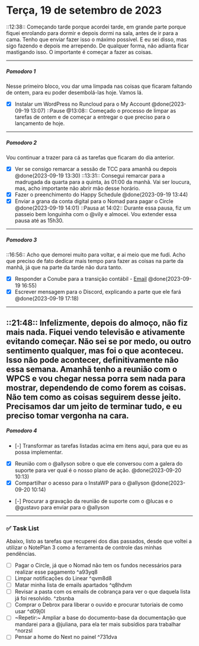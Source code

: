# Terça, 19 de setembro de 2023
::12:38:: 
Começando tarde porque acordei tarde, em grande parte porque fiquei enrolando para dormir e depois dormi na sala, antes de ir para a cama. Tenho que enviar fazer isso o máximo possível. E eu sei disso, mas sigo fazendo e depois me arrependo. De qualquer forma, não adianta ficar mastigando isso. O importante é começar a fazer as coisas.
___
##### Pomodoro 1
Nesse primeiro bloco, vou dar uma limpada nas coisas que ficaram faltando de ontem, para eu poder desembolá-las hoje. Vamos lá.
- [x] Instalar um WordPress no Runcloud para o My Account @done(2023-09-19 13:07)
::Pause @13:08:: Começado o processo de limpar as tarefas de ontem e de começar a entregar o que preciso para o lançamento de hoje.
---
##### Pomodoro 2
Vou continuar a trazer para cá as tarefas que ficaram do dia anterior.
- [x] Ver se consigo remarcar a sessão de TCC para amanhã ou depois @done(2023-09-19 13:30)
::13:31:: Consegui remarcar para a madrugada da quarta para a quinta, às 01:00 da manhã. Vai ser loucura, mas, acho importante não abrir mão desse horário.
- [x] Fazer o preenchimento do Happy Schedule @done(2023-09-19 13:44)
- [x] Enviar a grana da conta digital para o Nomad para pagar o Circle @done(2023-09-19 14:01)
::Pausa at 14:02:: Durante essa pausa, fiz um passeio bem longuinha com o @vily e almocei. Vou extender essa pausa até as 15h30. 
---
##### Pomodoro 3
::16:56:: Acho que demorei muito para voltar, e ai meio que me fudi. Acho que preciso de fato dedicar mais tempo para fazer as coisas na parte da manhã, já que na parte da tarde não dura tanto.
- [x] Responder a Conube para a transição contábil - [Email](https://app.sparkmailapp.com/web-share/A_1u98HG5ZOzAiD0mgE5CjJLUgZo5PW6U2YrsRCC) @done(2023-09-19 16:55)
- [x] Escrever mensagem para o Discord, explicando a parte que ele fará @done(2023-09-19 17:18)
---
::21:48:: Infelizmente, depois do almoço, não fiz mais nada. Fiquei vendo televisão e ativamente evitando começar. Não sei se por medo, ou outro sentimento qualquer, mas foi o que aconteceu.
Isso não pode acontecer, definitivamente não essa semana. Amanhã tenho a reunião com o WPCS e vou chegar nessa porra sem nada para mostrar, dependendo de como forem as coisas.
Não tem como as coisas seguirem desse jeito. Precisamos dar um jeito de terminar tudo, e eu preciso tomar vergonha na cara.
---
##### Pomodoro 4
- [-] Transformar as tarefas listadas acima em itens aqui, para que eu as possa implementar.
- [x] Reunião com o @allyson sobre o que ele conversou com a galera do suporte para ver qual é o nosso plano de ação. @done(2023-09-20 10:13)
- [x] Compartilhar o acesso para o InstaWP para o @allyson @done(2023-09-20 10:14)
- [-] Procurar a gravação da reunião de suporte com o @lucas e o @gustavo para enviar para o @allyson

---
### ✅ Task List
Abaixo, listo as tarefas que recuperei dos dias passados, desde que voltei a utilizar o NotePlan 3 como a ferramenta de controle das minhas pendências.
- [ ] Pagar o Circle, já que o Nomad não tem os fundos necessários para realizar esse pagamento ^a93yq8
- [ ] Limpar notificações do Linear ^qvm8d8
- [ ] Matar minha lista de emails apartados ^q8hdvm
- [ ] Revisar a pasta com os emails de cobrança para ver o que daquela lista já foi resolvido. ^zbsnba
- [ ] Comprar o Debrox para liberar o ouvido e procurar tutoriais de como usar ^d09j0l
- [ ] ~Repetir:~ Ampliar a base do documento-base da documentação que mandarei para a @juliana, para ela ter mais subsídios para trabalhar ^norzsl
- [ ] Pensar a home do Next no painel ^731dva